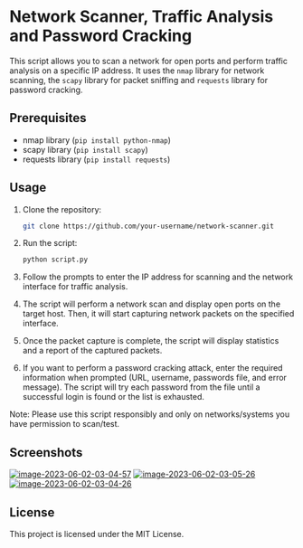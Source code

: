 # Network Scanner, Traffic Analysis and Password Cracking

This script allows you to scan a network for open ports and perform traffic analysis on a specific IP address. It uses the `nmap` library for network scanning, the `scapy` library for packet sniffing and `requests` library for password cracking.

## Prerequisites

- nmap library (`pip install python-nmap`)
- scapy library (`pip install scapy`)
- requests library (`pip install requests`)

## Usage

1. Clone the repository:

   ```bash
   git clone https://github.com/your-username/network-scanner.git
   
 2. Run the script:
    ```bash
    python script.py
    
 3. Follow the prompts to enter the IP address for scanning and the network interface for traffic analysis.

 4. The script will perform a network scan and display open ports on the target host. Then, it will start capturing network packets on the specified interface.

 5. Once the packet capture is complete, the script will display statistics and a report of the captured packets.

 6. If you want to perform a password cracking attack, enter the required information when prompted (URL, username, passwords file, and error message). The script will try each password   from the file until a successful login is found or the list is exhausted.

Note: Please use this script responsibly and only on networks/systems you have permission to scan/test.

## Screenshots

<a href="https://imgbb.com/"><img src="https://i.ibb.co/mRRj4PN/image-2023-06-02-03-04-57.png" alt="image-2023-06-02-03-04-57" border="0"></a>
<a href="https://imgbb.com/"><img src="https://i.ibb.co/Mg3rBhS/image-2023-06-02-03-05-26.png" alt="image-2023-06-02-03-05-26" border="0"></a>
<a href="https://imgbb.com/"><img src="https://i.ibb.co/5v0tt0Q/image-2023-06-02-03-04-26.png" alt="image-2023-06-02-03-04-26" border="0"></a>

## License

This project is licensed under the MIT License.

